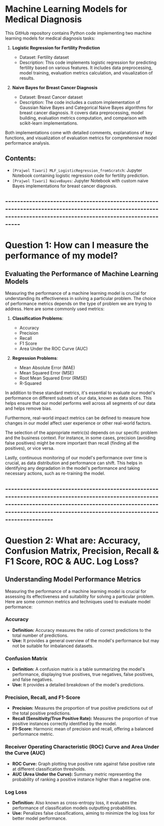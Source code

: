 # Machine Learning Models for Medical Diagnosis

This GitHub repository contains Python code implementing two machine learning models for medical diagnosis tasks:

1. **Logistic Regression for Fertility Prediction**
   - Dataset: Fertility dataset
   - Description: This code implements logistic regression for predicting fertility based on various features. It includes data preprocessing, model training, evaluation metrics calculation, and visualization of results.

2. **Naive Bayes for Breast Cancer Diagnosis**
   - Dataset: Breast Cancer dataset
   - Description: The code includes a custom implementation of Gaussian Naive Bayes and Categorical Naive Bayes algorithms for breast cancer diagnosis. It covers data preprocessing, model building, evaluation metrics computation, and comparison with scikit-learn implementations.

Both implementations come with detailed comments, explanations of key functions, and visualization of evaluation metrics for comprehensive model performance analysis.

## Contents:
- `[Prajwol Tiwari] MLF_LogisticRegression_fromScratch`: Jupyter Notebook containing logistic regression code for fertility prediction.
- `[Prajwol Tiwari] NaiveBayes`: Jupyter Notebook with custom naive Bayes implementations for breast cancer diagnosis.

## --------------------------------------------------------------------------------------------------------------------------------------------------------------
# Question 1: How can I measure the performance of my model?
## Evaluating the Performance of Machine Learning Models

Measuring the performance of a machine learning model is crucial for understanding its effectiveness in solving a particular problem. The choice of performance metrics depends on the type of problem we are trying to address. Here are some commonly used metrics:

1. **Classification Problems**:
   - Accuracy
   - Precision
   - Recall
   - F1 Score
   - Area Under the ROC Curve (AUC)

2. **Regression Problems**:
   - Mean Absolute Error (MAE)
   - Mean Squared Error (MSE)
   - Root Mean Squared Error (RMSE)
   - R-Squared

In addition to these standard metrics, it's essential to evaluate our model's performance on different subsets of our data, known as data slices. This helps ensure that our model performs well across all segments of our data and helps remove bias.

Furthermore, real-world impact metrics can be defined to measure how changes in our model affect user experience or other real-world factors.

The selection of the appropriate metric(s) depends on our specific problem and the business context. For instance, in some cases, precision (avoiding false positives) might be more important than recall (finding all the positives), or vice versa.

Lastly, continuous monitoring of our model's performance over time is crucial, as data distribution and performance can shift. This helps in identifying any degradation in the model's performance and taking necessary actions, such as re-training the model.


## ----------------------------------------------------------------------------------------------------------------------------------------------------------------------------------------------------------------------------

# Question 2: What are: Accuracy, Confusion Matrix, Precision, Recall & F1 Score, ROC & AUC. Log Loss?
## Understanding Model Performance Metrics

Measuring the performance of a machine learning model is crucial for assessing its effectiveness and suitability for solving a particular problem. Here are some common metrics and techniques used to evaluate model performance:

### Accuracy
- **Definition:** Accuracy measures the ratio of correct predictions to the total number of predictions.
- **Use:** It provides a general overview of the model's performance but may not be suitable for imbalanced datasets.

### Confusion Matrix
- **Definition:** A confusion matrix is a table summarizing the model's performance, displaying true positives, true negatives, false positives, and false negatives.
- **Use:** It provides a detailed breakdown of the model's predictions.

### Precision, Recall, and F1-Score
- **Precision:** Measures the proportion of true positive predictions out of the total positive predictions.
- **Recall (Sensitivity/True Positive Rate):** Measures the proportion of true positive instances correctly identified by the model.
- **F1-Score:** Harmonic mean of precision and recall, offering a balanced performance metric.

### Receiver Operating Characteristic (ROC) Curve and Area Under the Curve (AUC)
- **ROC Curve:** Graph plotting true positive rate against false positive rate at different classification thresholds.
- **AUC (Area Under the Curve):** Summary metric representing the probability of ranking a positive instance higher than a negative one.

### Log Loss
- **Definition:** Also known as cross-entropy loss, it evaluates the performance of classification models outputting probabilities.
- **Use:** Penalizes false classifications, aiming to minimize the log loss for better model performance.
